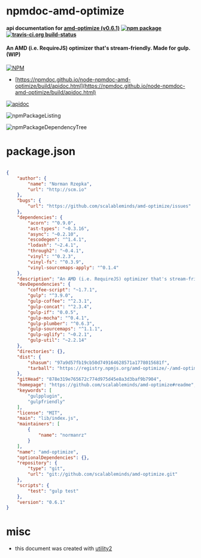 # npmdoc-amd-optimize

#### api documentation for  [amd-optimize (v0.6.1)](https://github.com/scalableminds/amd-optimize#readme)  [![npm package](https://img.shields.io/npm/v/npmdoc-amd-optimize.svg?style=flat-square)](https://www.npmjs.org/package/npmdoc-amd-optimize) [![travis-ci.org build-status](https://api.travis-ci.org/npmdoc/node-npmdoc-amd-optimize.svg)](https://travis-ci.org/npmdoc/node-npmdoc-amd-optimize)

#### An AMD (i.e. RequireJS) optimizer that's stream-friendly. Made for gulp. (WIP)

[![NPM](https://nodei.co/npm/amd-optimize.png?downloads=true&downloadRank=true&stars=true)](https://www.npmjs.com/package/amd-optimize)

- [https://npmdoc.github.io/node-npmdoc-amd-optimize/build/apidoc.html](https://npmdoc.github.io/node-npmdoc-amd-optimize/build/apidoc.html)

[![apidoc](https://npmdoc.github.io/node-npmdoc-amd-optimize/build/screenCapture.buildCi.browser.%252Ftmp%252Fbuild%252Fapidoc.html.png)](https://npmdoc.github.io/node-npmdoc-amd-optimize/build/apidoc.html)

![npmPackageListing](https://npmdoc.github.io/node-npmdoc-amd-optimize/build/screenCapture.npmPackageListing.svg)

![npmPackageDependencyTree](https://npmdoc.github.io/node-npmdoc-amd-optimize/build/screenCapture.npmPackageDependencyTree.svg)



# package.json

```json

{
    "author": {
        "name": "Norman Rzepka",
        "url": "http://scm.io"
    },
    "bugs": {
        "url": "https://github.com/scalableminds/amd-optimize/issues"
    },
    "dependencies": {
        "acorn": "^0.9.0",
        "ast-types": "~0.3.16",
        "async": "~0.2.10",
        "escodegen": "^1.4.1",
        "lodash": "~2.4.1",
        "through2": "~0.4.1",
        "vinyl": "^0.2.3",
        "vinyl-fs": "^0.3.9",
        "vinyl-sourcemaps-apply": "^0.1.4"
    },
    "description": "An AMD (i.e. RequireJS) optimizer that's stream-friendly. Made for gulp. (WIP)",
    "devDependencies": {
        "coffee-script": "~1.7.1",
        "gulp": "^3.9.0",
        "gulp-coffee": "^2.3.1",
        "gulp-concat": "^2.3.4",
        "gulp-if": "0.0.5",
        "gulp-mocha": "^0.4.1",
        "gulp-plumber": "^0.6.3",
        "gulp-sourcemaps": "^1.1.1",
        "gulp-uglify": "~0.2.1",
        "gulp-util": "~2.2.14"
    },
    "directories": {},
    "dist": {
        "shasum": "97a9d57fb19cb50d749164628571a1778015681f",
        "tarball": "https://registry.npmjs.org/amd-optimize/-/amd-optimize-0.6.1.tgz"
    },
    "gitHead": "878e319e765672c774d975d45e8a3d3baf9b7904",
    "homepage": "https://github.com/scalableminds/amd-optimize#readme",
    "keywords": [
        "gulpplugin",
        "gulpfriendly"
    ],
    "license": "MIT",
    "main": "lib/index.js",
    "maintainers": [
        {
            "name": "normanrz"
        }
    ],
    "name": "amd-optimize",
    "optionalDependencies": {},
    "repository": {
        "type": "git",
        "url": "git://github.com/scalableminds/amd-optimize.git"
    },
    "scripts": {
        "test": "gulp test"
    },
    "version": "0.6.1"
}
```



# misc
- this document was created with [utility2](https://github.com/kaizhu256/node-utility2)
